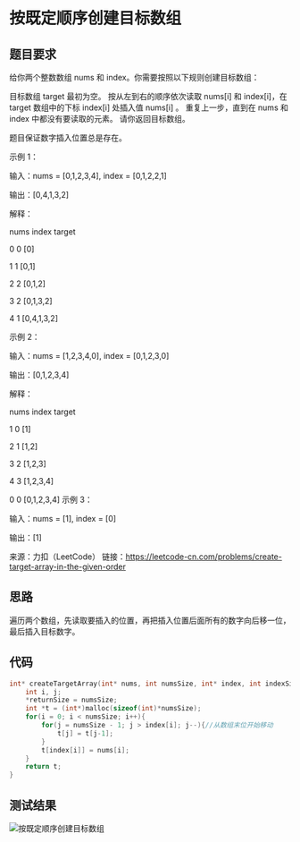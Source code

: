 # 按既定顺序创建目标数组
## 题目要求
给你两个整数数组 nums 和 index。你需要按照以下规则创建目标数组：

目标数组 target 最初为空。
按从左到右的顺序依次读取 nums[i] 和 index[i]，在 target 数组中的下标 index[i] 处插入值 nums[i] 。
重复上一步，直到在 nums 和 index 中都没有要读取的元素。
请你返回目标数组。

题目保证数字插入位置总是存在。

示例 1：

输入：nums = [0,1,2,3,4], index = [0,1,2,2,1]

输出：[0,4,1,3,2]

解释：

nums       index     target

0            0        [0]

1            1        [0,1]

2            2        [0,1,2]

3            2        [0,1,3,2]

4            1        [0,4,1,3,2]

示例 2：

输入：nums = [1,2,3,4,0], index = [0,1,2,3,0]

输出：[0,1,2,3,4]

解释：

nums       index     target

1            0        [1]

2            1        [1,2]

3            2        [1,2,3]

4            3        [1,2,3,4]

0            0        [0,1,2,3,4]
示例 3：

输入：nums = [1], index = [0]

输出：[1]

来源：力扣（LeetCode）
链接：https://leetcode-cn.com/problems/create-target-array-in-the-given-order
## 思路
遍历两个数组，先读取要插入的位置，再把插入位置后面所有的数字向后移一位，最后插入目标数字。
## 代码
```c
int* createTargetArray(int* nums, int numsSize, int* index, int indexSize, int* returnSize){
    int i, j;
    *returnSize = numsSize;
    int *t = (int*)malloc(sizeof(int)*numsSize);
    for(i = 0; i < numsSize; i++){
        for(j = numsSize - 1; j > index[i]; j--){//从数组末位开始移动
            t[j] = t[j-1];
        }
        t[index[i]] = nums[i];
    }
    return t;
}
```
## 测试结果
![按既定顺序创建目标数组]()
